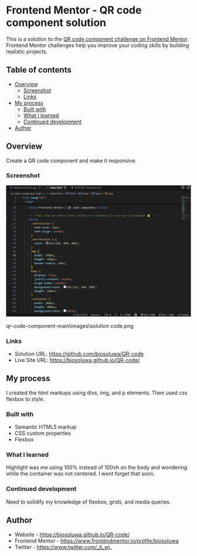 # Frontend Mentor - QR code component solution

This is a solution to the [QR code component challenge on Frontend Mentor](https://www.frontendmentor.io/challenges/qr-code-component-iux_sIO_H). Frontend Mentor challenges help you improve your coding skills by building realistic projects. 

## Table of contents

- [Overview](#overview)
  - [Screenshot](#screenshot)
  - [Links](#links)
- [My process](#my-process)
  - [Built with](#built-with)
  - [What I learned](#what-i-learned)
  - [Continued development](#continued-development)
- [Author](#author)


## Overview
Create a QR code component and make it responsive.

### Screenshot
![](./images/solution%20code.png)

qr-code-component-main\images\solution code.png


### Links

- Solution URL: https://github.com/biosoluwa/QR-code
- Live Site URL: https://biosoluwa.github.io/QR-code/

## My process
I created the html markups using divs, img, and p elements. Then used css flexbox to style.

### Built with

- Semantic HTML5 markup
- CSS custom properties
- Flexbox

### What I learned
Highlight was me using 100% instead of 100vh on the body and wondering while the container was not centered. I wont forget that soon.


### Continued development
Need to solidify my knowledge of flexbox, grids, and media queries.


## Author

- Website - https://biosoluwa.github.io/QR-code/
- Frontend Mentor - https://www.frontendmentor.io/profile/biosoluwa
- Twitter - https://www.twitter.com/_ti_wi_
